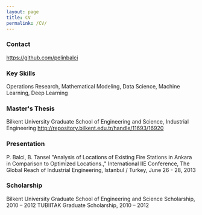 ```yaml
---
layout: page
title: CV
permalink: /CV/
---
```


### Contact

https://github.com/pelinbalci

### Key Skills

Operations Research, Mathematical Modeling, Data Science, Machine Learning, Deep Learning

### Master's Thesis

Bilkent University Graduate School of Engineering and Science, Industrial Engineering 
http://repository.bilkent.edu.tr/handle/11693/16920

### Presentation

P. Balci, B. Tansel "Analysis of Locations of Existing Fire Stations in Ankara in Comparison to
Optimized Locations.," International IIE Conference, The Global Reach of Industrial Engineering, Istanbul / Turkey,
June 26 - 28, 2013

### Scholarship

Bilkent University Graduate School of Engineering and Science Scholarship, 2010 – 2012
TUBIITAK Graduate Scholarship, 2010 – 2012